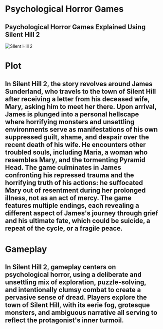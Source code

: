# Psychological Horror Games
## Psychological Horror Games Explained Using Silent Hill 2
![SIlent Hill 2](https://assets-prd.ignimgs.com/2023/01/13/-1673647444222.jpg?width=628&dpr=2&format=jpg&auto=webp&quality=80)

# Plot
## In Silent Hill 2, the story revolves around James Sunderland, who travels to the town of Silent Hill after receiving a letter from his deceased wife, Mary, asking him to meet her there. Upon arrival, James is plunged into a personal hellscape where horrifying monsters and unsettling environments serve as manifestations of his own suppressed guilt, shame, and despair over the recent death of his wife. He encounters other troubled souls, including Maria, a woman who resembles Mary, and the tormenting Pyramid Head. The game culminates in James confronting his repressed trauma and the horrifying truth of his actions: he suffocated Mary out of resentment during her prolonged illness, not as an act of mercy. The game features multiple endings, each revealing a different aspect of James's journey through grief and his ultimate fate, which could be suicide, a repeat of the cycle, or a fragile peace.  


# Gameplay
## In Silent Hill 2, gameplay centers on psychological horror, using a deliberate and unsettling mix of exploration, puzzle-solving, and intentionally clumsy combat to create a pervasive sense of dread. Players explore the town of Silent Hill, with its eerie fog, grotesque monsters, and ambiguous narrative all serving to reflect the protagonist's inner turmoil. 
